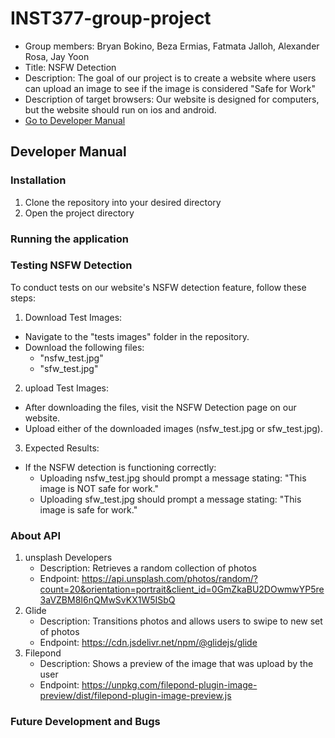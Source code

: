 # INST377-group-project
- Group members: Bryan Bokino, Beza Ermias, Fatmata Jalloh, Alexander Rosa, Jay Yoon
- Title: NSFW Detection
- Description: The goal of our project is to create a website where users can upload an image to see if the image is considered "Safe for Work"
- Description of target browsers: Our website is designed for computers, but the website should run on ios and android.
- [Go to Developer Manual](#developer-manual)

## Developer Manual
### Installation
1. Clone the repository into your desired directory
2. Open the project directory


### Running the application


### Testing NSFW Detection
To conduct tests on our website's NSFW detection feature, follow these steps:

1. Download Test Images:
- Navigate to the "tests images" folder in the repository.
- Download the following files:
    - "nsfw_test.jpg"
    - "sfw_test.jpg"

2. upload Test Images:
- After downloading the files, visit the NSFW Detection page on our website.
- Upload either of the downloaded images (nsfw_test.jpg or sfw_test.jpg).

3. Expected Results:
- If the NSFW detection is functioning correctly:
    - Uploading nsfw_test.jpg should prompt a message stating: "This image is NOT safe for work."
    - Uploading sfw_test.jpg should prompt a message stating: "This image is safe for work."


### About API
1. unsplash Developers
    - Description: Retrieves a random collection of photos
    - Endpoint: https://api.unsplash.com/photos/random/?count=20&orientation=portrait&client_id=0GmZkaBU2DOwmwYP5re3aVZBM8I6nQMwSvKX1W5ISbQ
2. Glide
    - Description: Transitions photos and allows users to swipe to new set of photos
    - Endpoint: https://cdn.jsdelivr.net/npm/@glidejs/glide
3. Filepond
    - Description: Shows a preview of the image that was upload by the user
    - Endpoint: https://unpkg.com/filepond-plugin-image-preview/dist/filepond-plugin-image-preview.js

### Future Development and Bugs
